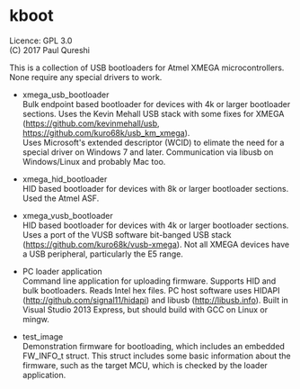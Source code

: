 # kboot

Licence: GPL 3.0  
(C) 2017 Paul Qureshi

This is a collection of USB bootloaders for Atmel XMEGA microcontrollers. None require any special drivers to work.

* xmega_usb_bootloader  
 Bulk endpoint based bootloader for devices with 4k or larger bootloader sections. Uses the Kevin Mehall USB stack with some fixes for XMEGA (https://github.com/kevinmehall/usb,  https://github.com/kuro68k/usb_km_xmega).  
 Uses Microsoft's extended descriptor (WCID) to elimate the need for a special driver on Windows 7 and later. Communication via libusb on Windows/Linux and probably Mac too.

* xmega_hid_bootloader  
 HID based bootloader for devices with 8k or larger bootloader sections. Used the Atmel ASF.

* xmega_vusb_bootloader  
 HID based bootloader for devices with 4k or larger bootloader sections. Uses a port of the VUSB software bit-banged USB stack (https://github.com/kuro68k/vusb-xmega). Not all XMEGA devices have a USB peripheral, particularly the E5 range.

* PC loader application  
 Command line application for uploading firmware. Supports HID and bulk bootloaders. Reads Intel hex files.
 PC host software uses HIDAPI (http://github.com/signal11/hidapi) and libusb (http://libusb.info).
 Built in Visual Studio 2013 Express, but should build with GCC on Linux or mingw.

* test_image  
 Demonstration firmware for bootloading, which includes an embedded FW_INFO_t struct. This struct includes some basic information about the firmware, such as the target MCU, which is checked by the loader application.
